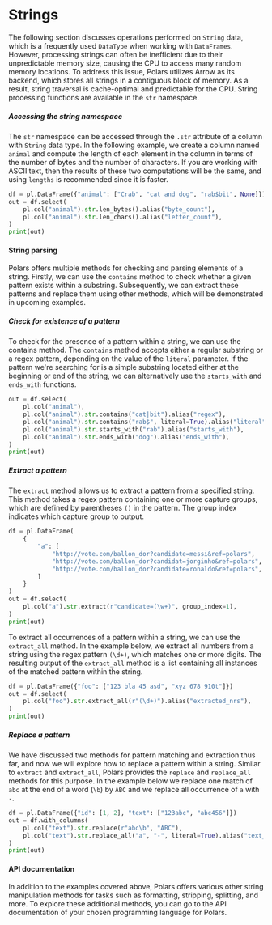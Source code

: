 # Strings
The following section discusses operations performed on `String` data, which is a frequently used `DataType` when working with `DataFrames`. However, processing strings can often be inefficient due to their unpredictable memory size, causing the CPU to access many random memory locations. To address this issue, Polars utilizes Arrow as its backend, which stores all strings in a contiguous block of memory. As a result, string traversal is cache-optimal and predictable for the CPU.
String processing functions are available in the `str` namespace.
##### Accessing the string namespace
The `str` namespace can be accessed through the `.str` attribute of a column with `String` data type. In the following example, we create a column named `animal` and compute the length of each element in the column in terms of the number of bytes and the number of characters. If you are working with ASCII text, then the results of these two computations will be the same, and using `lengths` is recommended since it is faster.
   
```python
df = pl.DataFrame({"animal": ["Crab", "cat and dog", "rab$bit", None]})
out = df.select(
    pl.col("animal").str.len_bytes().alias("byte_count"),
    pl.col("animal").str.len_chars().alias("letter_count"),
)
print(out)
```
   

#### String parsing
Polars offers multiple methods for checking and parsing elements of a string. Firstly, we can use the `contains` method to check whether a given pattern exists within a substring. Subsequently, we can extract these patterns and replace them using other methods, which will be demonstrated in upcoming examples.
##### Check for existence of a pattern
To check for the presence of a pattern within a string, we can use the contains method. The `contains` method accepts either a regular substring or a regex pattern, depending on the value of the `literal` parameter. If the pattern we're searching for is a simple substring located either at the beginning or end of the string, we can alternatively use the `starts_with` and `ends_with` functions.
     
```python
out = df.select(
    pl.col("animal"),
    pl.col("animal").str.contains("cat|bit").alias("regex"),
    pl.col("animal").str.contains("rab$", literal=True).alias("literal"),
    pl.col("animal").str.starts_with("rab").alias("starts_with"),
    pl.col("animal").str.ends_with("dog").alias("ends_with"),
)
print(out)
```

##### Extract a pattern
The `extract` method allows us to extract a pattern from a specified string. This method takes a regex pattern containing one or more capture groups, which are defined by parentheses `()` in the pattern. The group index indicates which capture group to output.
 
```python
df = pl.DataFrame(
    {
        "a": [
            "http://vote.com/ballon_dor?candidate=messi&ref=polars",
            "http://vote.com/ballon_dor?candidat=jorginho&ref=polars",
            "http://vote.com/ballon_dor?candidate=ronaldo&ref=polars",
        ]
    }
)
out = df.select(
    pl.col("a").str.extract(r"candidate=(\w+)", group_index=1),
)
print(out)
```
 

To extract all occurrences of a pattern within a string, we can use the `extract_all` method. In the example below, we extract all numbers from a string using the regex pattern `(\d+)`, which matches one or more digits. The resulting output of the `extract_all` method is a list containing all instances of the matched pattern within the string.
 
```python
df = pl.DataFrame({"foo": ["123 bla 45 asd", "xyz 678 910t"]})
out = df.select(
    pl.col("foo").str.extract_all(r"(\d+)").alias("extracted_nrs"),
)
print(out)
```
 

##### Replace a pattern
We have discussed two methods for pattern matching and extraction thus far, and now we will explore how to replace a pattern within a string. Similar to `extract` and `extract_all`, Polars provides the `replace` and `replace_all` methods for this purpose. In the example below we replace one match of `abc` at the end of a word (`\b`) by `ABC` and we replace all occurrence of `a` with `-`.
   
```python
df = pl.DataFrame({"id": [1, 2], "text": ["123abc", "abc456"]})
out = df.with_columns(
    pl.col("text").str.replace(r"abc\b", "ABC"),
    pl.col("text").str.replace_all("a", "-", literal=True).alias("text_replace_all"),
)
print(out)
```


#### API documentation
In addition to the examples covered above, Polars offers various other string manipulation methods for tasks such as formatting, stripping, splitting, and more. To explore these additional methods, you can go to the API documentation of your chosen programming language for Polars.